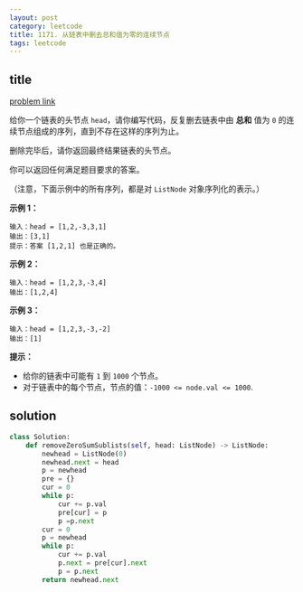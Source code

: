 ```yaml
---
layout: post
category: leetcode
title: 1171. 从链表中删去总和值为零的连续节点
tags: leetcode
---
```


## title
[problem link](https://leetcode-cn.com/problems/remove-zero-sum-consecutive-nodes-from-linked-list/)

给你一个链表的头节点 `head`，请你编写代码，反复删去链表中由 **总和** 值为 `0` 的连续节点组成的序列，直到不存在这样的序列为止。

删除完毕后，请你返回最终结果链表的头节点。

 

你可以返回任何满足题目要求的答案。

（注意，下面示例中的所有序列，都是对 `ListNode` 对象序列化的表示。）

**示例 1：**

```
输入：head = [1,2,-3,3,1]
输出：[3,1]
提示：答案 [1,2,1] 也是正确的。
```

**示例 2：**

```
输入：head = [1,2,3,-3,4]
输出：[1,2,4]
```

**示例 3：**

```
输入：head = [1,2,3,-3,-2]
输出：[1]
```

 

**提示：**

- 给你的链表中可能有 `1` 到 `1000` 个节点。
- 对于链表中的每个节点，节点的值：`-1000 <= node.val <= 1000`.


## solution

```python
class Solution:
    def removeZeroSumSublists(self, head: ListNode) -> ListNode:
        newhead = ListNode(0)
        newhead.next = head
        p = newhead
        pre = {}
        cur = 0
        while p:
            cur += p.val
            pre[cur] = p
            p =p.next
        cur = 0
        p = newhead
        while p:
            cur += p.val
            p.next = pre[cur].next
            p = p.next
        return newhead.next
```

